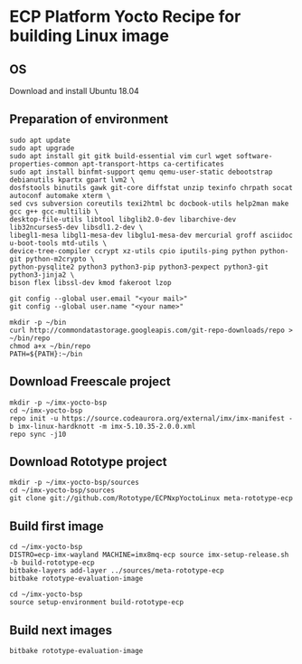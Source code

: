 # ECP Platform Yocto Recipe for building Linux image
## OS

Download and install Ubuntu 18.04

## Preparation of environment


    sudo apt update
    sudo apt upgrade
    sudo apt install git gitk build-essential vim curl wget software-properties-common apt-transport-https ca-certificates
    sudo apt install binfmt-support qemu qemu-user-static debootstrap debianutils kpartx gpart lvm2 \
    dosfstools binutils gawk git-core diffstat unzip texinfo chrpath socat autoconf automake xterm \
    sed cvs subversion coreutils texi2html bc docbook-utils help2man make gcc g++ gcc-multilib \
    desktop-file-utils libtool libglib2.0-dev libarchive-dev lib32ncurses5-dev libsdl1.2-dev \
    libegl1-mesa libgl1-mesa-dev libglu1-mesa-dev mercurial groff asciidoc u-boot-tools mtd-utils \
    device-tree-compiler ccrypt xz-utils cpio iputils-ping python python-git python-m2crypto \
    python-pysqlite2 python3 python3-pip python3-pexpect python3-git python3-jinja2 \
    bison flex libssl-dev kmod fakeroot lzop

    git config --global user.email "<your mail>"
    git config --global user.name "<your name>"

    mkdir -p ~/bin
    curl http://commondatastorage.googleapis.com/git-repo-downloads/repo > ~/bin/repo
    chmod a+x ~/bin/repo
    PATH=${PATH}:~/bin

## Download Freescale project

    mkdir -p ~/imx-yocto-bsp
    cd ~/imx-yocto-bsp
    repo init -u https://source.codeaurora.org/external/imx/imx-manifest -b imx-linux-hardknott -m imx-5.10.35-2.0.0.xml
    repo sync -j10

## Download Rototype project

    mkdir -p ~/imx-yocto-bsp/sources
    cd ~/imx-yocto-bsp/sources
    git clone git://github.com/Rototype/ECPNxpYoctoLinux meta-rototype-ecp

## Build first image

    cd ~/imx-yocto-bsp
    DISTRO=ecp-imx-wayland MACHINE=imx8mq-ecp source imx-setup-release.sh -b build-rototype-ecp
    bitbake-layers add-layer ../sources/meta-rototype-ecp
    bitbake rototype-evaluation-image

    cd ~/imx-yocto-bsp
    source setup-environment build-rototype-ecp

## Build next images

    bitbake rototype-evaluation-image

